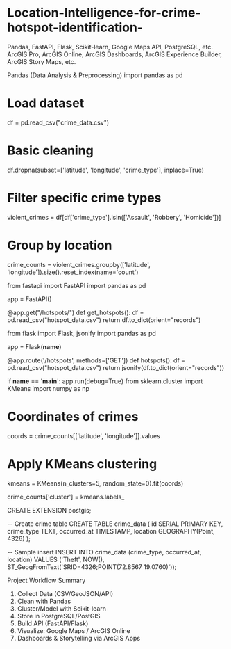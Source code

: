 # Location-Intelligence-for-crime-hotspot-identification-
Pandas, FastAPI, Flask, Scikit-learn, Google Maps API, PostgreSQL, etc.  ArcGIS  Pro, ArcGIS Online, ArcGIS Dashboards, ArcGIS Experience Builder, ArcGIS Story Maps, etc.

Pandas (Data Analysis & Preprocessing)
import pandas as pd

# Load dataset
df = pd.read_csv("crime_data.csv")

# Basic cleaning
df.dropna(subset=['latitude', 'longitude', 'crime_type'], inplace=True)

# Filter specific crime types
violent_crimes = df[df['crime_type'].isin(['Assault', 'Robbery', 'Homicide'])]

# Group by location
crime_counts = violent_crimes.groupby(['latitude', 'longitude']).size().reset_index(name='count')

from fastapi import FastAPI
import pandas as pd

app = FastAPI()

@app.get("/hotspots/")
def get_hotspots():
    df = pd.read_csv("hotspot_data.csv")
    return df.to_dict(orient="records")

from flask import Flask, jsonify
import pandas as pd

app = Flask(__name__)

@app.route('/hotspots', methods=['GET'])
def hotspots():
    df = pd.read_csv("hotspot_data.csv")
    return jsonify(df.to_dict(orient="records"))

if __name__ == '__main__':
    app.run(debug=True)
from sklearn.cluster import KMeans
import numpy as np

# Coordinates of crimes
coords = crime_counts[['latitude', 'longitude']].values

# Apply KMeans clustering
kmeans = KMeans(n_clusters=5, random_state=0).fit(coords)

crime_counts['cluster'] = kmeans.labels_

<script src="https://maps.googleapis.com/maps/api/js?key=YOUR_KEY&libraries=visualization"></script>
<script>
  var heatmapData = [
    new google.maps.LatLng(37.782, -122.447),
    new google.maps.LatLng(37.782, -122.445),
    // Add your clustered hotspot data here
  ];

  var heatmap = new google.maps.visualization.HeatmapLayer({
    data: heatmapData
  });
  heatmap.setMap(map);
</script>

CREATE EXTENSION postgis;

-- Create crime table
CREATE TABLE crime_data (
    id SERIAL PRIMARY KEY,
    crime_type TEXT,
    occurred_at TIMESTAMP,
    location GEOGRAPHY(Point, 4326)
);

-- Sample insert
INSERT INTO crime_data (crime_type, occurred_at, location)
VALUES ('Theft', NOW(), ST_GeogFromText('SRID=4326;POINT(72.8567 19.0760)'));

Project Workflow Summary

1. Collect Data (CSV/GeoJSON/API)
2. Clean with Pandas
3. Cluster/Model with Scikit-learn
4. Store in PostgreSQL/PostGIS
5. Build API (FastAPI/Flask)
6. Visualize: Google Maps / ArcGIS Online
7. Dashboards & Storytelling via ArcGIS Apps
